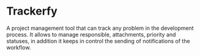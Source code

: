# Trackerfy
A project management tool that can track any problem in the development process. It allows to manage responsible, attachments, priority and statuses, in addition it keeps in control the sending of notifications of the workflow.
